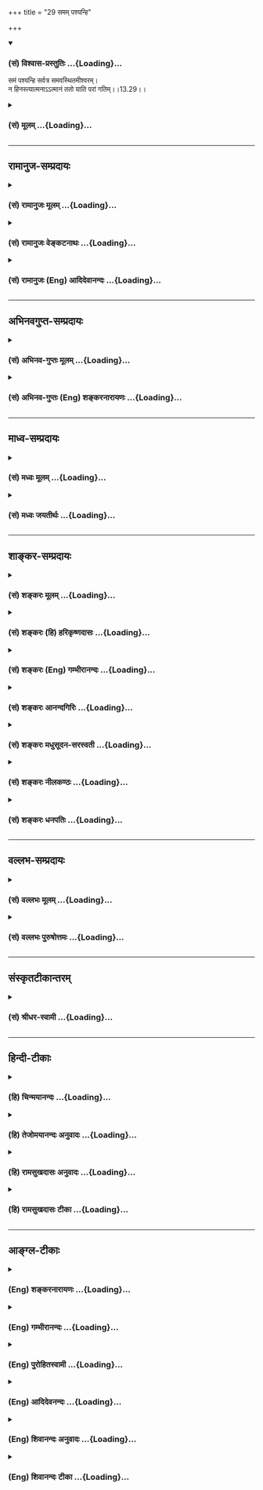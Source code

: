 +++
title = "29 समम् पश्यन्हि"

+++
<div class="js_include" newlevelforh1="3" title="(सं) विश्वास-प्रस्तुतिः" unfilled url="/purANam/mahAbhAratam/06-bhIShma-parva/02-bhagavad-gItA-parva/saMskRtam/vishvAsa-prastutiH/13_xetra-xetrajna-yogaH/29_samam_pashyanhi.md">
<details open><summary><h3>(सं) विश्वास-प्रस्तुतिः ...{Loading}...</h3></summary>

समं पश्यन्हि सर्वत्र समवस्थितमीश्वरम्।  
न हिनस्त्यात्मनाऽऽत्मानं ततो याति परां गतिम्।।13.29।।
</details>
</div>
<div class="js_include collapsed" newlevelforh1="3" title="(सं) मूलम्" unfilled url="/purANam/mahAbhAratam/06-bhIShma-parva/02-bhagavad-gItA-parva/saMskRtam/mUlam/13_xetra-xetrajna-yogaH/29_samam_pashyanhi.md">
<details><summary><h3>(सं) मूलम् ...{Loading}...</h3></summary>

समं पश्यन्हि सर्वत्र समवस्थितमीश्वरम्।  
न हिनस्त्यात्मनाऽऽत्मानं ततो याति परां गतिम्।।13.29।।
</details>
</div>


_________________
## रामानुज-सम्प्रदायः
<div class="js_include collapsed" newlevelforh1="3" title="(सं) रामानुजः मूलम्" unfilled url="/purANam/mahAbhAratam/06-bhIShma-parva/02-bhagavad-gItA-parva/saMskRtam/rAmAnujaH/mUlam/13_xetra-xetrajna-yogaH/29_samam_pashyanhi.md">
<details><summary><h3>(सं) रामानुजः मूलम् ...{Loading}...</h3></summary>

।।13.29।। सर्वाणि **कर्माणि**कार्यकारणकर्तृत्वे हेतुः प्रकृतिरुच्यते
(गीता 13।20) इति पूर्वोक्तरीत्या **प्रकृत्या** **क्रियमाणानि** इति **यः
पश्यति तथा आत्मानम् अकर्तारं** ज्ञानाकारं च यः पश्यति; तस्य
प्रकृतिसंयोगः तदधिष्ठानं तज्जन्यसुखदुःखानुभवः च कर्मरूपाज्ञानकृतानि इति
च यः पश्यति **स** आत्मानं यथावद् अवस्थितं **पश्यति।**

</details>
</div>
<div class="js_include collapsed" newlevelforh1="3" title="(सं) रामानुजः वेङ्कटनाथः" unfilled url="/purANam/mahAbhAratam/06-bhIShma-parva/02-bhagavad-gItA-parva/saMskRtam/rAmAnujaH/venkaTanAthaH/13_xetra-xetrajna-yogaH/29_samam_pashyanhi.md">
<details><summary><h3>(सं) रामानुजः वेङ्कटनाथः ...{Loading}...</h3></summary>

  
  
।।13.29।। उक्तमुपपादयतिसमं पश्यन्निति श्लोकेन। हि इति हेतौ। प्रस्तुतं
समदर्शनं ह्यत्र फलद्वारा स्तूयतेसर्वत्रावस्थितो देहे \[13।33\] इति
वक्ष्यमाणावेक्षणेनसर्वत्र इतिशब्दस्य विवक्षितमाहदेवादिशरीरेष्विति। भर्ता
भोक्ता महेश्वरः \[13।23\] इति पूर्वोक्तानुरोधेनसमवस्थितम्
इत्यत्रोपसर्गसामर्थ्यलब्धस्थितिवैशेष्यं
व्यनक्तितत्तच्छेषित्वेनेत्यादिना। अतएव हिस्थितम् इत्येतावद्विभज्य
निर्दिष्टम्। ईश्वरशब्देनापि शेषित्वनियन्तृत्वे सिद्धे। अत्रापीश्वरशब्दः
पूर्वोक्तन्यायेनावच्छिन्नविषयोऽनुसन्धेयः।
देहात्माभिमानप्रसक्तदेवादिवैषम्यप्रतिषेधार्थोऽत्र समशब्द इत्यभिप्रायेणाह
-- देवादिविषमाकारवियुक्तमिति। क्षेत्रक्षेत्रज्ञसंयोगात् \[13।27\]यदा
भूतपृथग्भावम् \[13।31\] इति
पूर्वापरपरामर्शाद्देहसम्बन्धसिद्धवैषम्यनिवृत्तिर्विवक्षितेति भावः।
तृतीयान्त आत्मशब्दोऽत्र करणविभक्त्यन्तत्वादौचित्याच्च मनोविषयः
द्वितीयान्तस्तु हिंसाकर्मत्वसामर्थ्यात् संसार्यात्मविषय इति ज्ञापयतिमनसा
स्वमात्मानमिति। समदर्शिनो हिंसकत्वं नास्तीत्यत्र
अविहिताप्रतिषिद्धकर्तृवत्समदर्शकस्याबाधकत्वमात्रमुक्तं स्यात्
तच्चानर्थकम् अपिच विषमदर्शिनोऽप्यात्मा नित्यत्वान्न हिंसार्हः। अतोऽत्रन
हिनस्ति इत्यनेन किमपि समदर्शनसाध्यं पुरुषेष्टमभिप्रेतमित्याहरक्षतीति।
प्रकरणतो वाक्यशेषाच्च रक्षां विशिनष्टिसंसारादिति। ततश्शब्दोऽत्र न
वाक्यार्थादिपरामर्शी; अनिष्टनिवृत्तेरपि
स्वयंफलत्वेनेष्टप्राप्तिहेतुत्वनिर्देशानौचित्यात् अत उभयकारणं समदर्शनमेव
परामृश्यत इत्याह -- तस्मादित्यादिना। परां गतिम् इति प्राप्यविशेषस्य
विवक्षितत्वाद्भावार्थमात्रपरत्वे तदसिद्धेस्तदुचितां व्युत्पत्तिमाहगम्यत
इतीति। तदेव विशिनष्टियथावदिति। प्रकरणं हीदं जीवविषयं समर्थितम्
परगतिशब्दश्चअव्यक्तोऽक्षर इत्युक्तस्तमाहुः परमां गतिम् \[8।21\]
इत्यादिषु जीवेऽपि प्रयुक्तचर इति भावः। आत्मनि वैषम्यदर्शी तु स्वात्मानं
हिनस्ति इतिविशेषनिषेधः शेषाभ्यनुज्ञानार्थः इति न्यायेन
सिद्धमित्याहदेवाद्याकारेति।
नित्यस्यात्मस्वरूपस्याच्छेद्यत्वादिस्वभावतयाकं घातयति हन्ति कम् \[2।21\]
इति प्रागुक्तस्य काऽसौ हिंसा इत्यत्राह -- भवजलधीति। अनेनापि श्लोकेन
प्रकृतिपुरुषयोः स्वाकारानुदर्शनद्वारा संसारहेतुत्वमोक्षहेतुत्वाभ्यामपि
विवेक उक्तो भवतीत्यभिप्रायः।  
  

</details>
</div>
<div class="js_include collapsed" newlevelforh1="3" title="(सं) रामानुजः (Eng) आदिदेवानन्दः" unfilled url="/purANam/mahAbhAratam/06-bhIShma-parva/02-bhagavad-gItA-parva/saMskRtam/rAmAnujaH/english/AdidevAnandaH/13_xetra-xetrajna-yogaH/29_samam_pashyanhi.md">
<details><summary><h3>(सं) रामानुजः (Eng) आदिदेवानन्दः ...{Loading}...</h3></summary>

13.29 'The ruler' (the self) abides in the bodies of divinities and the
rest as their supporter, controller and as their Sesin (principal). He
who sees the self free from dissimilar shapes of divinities etc., and as
being of the same form of knowledge, he does not injure himself by
'himself', namely, by his mind. Therefore, as a result of seeing the
sameness of the nature of the self in every place as a knower, he
attains the 'highest goal.' What is to be reached is called 'goal'. He
attains the supreme, namely, the self in its pure form. On the contrary,
if he should view the self as dissimilar in every place, i.e.,
identifies It with the bodies, then he 'injure the self, namely, hurls
It into the middle of the ocean of Samsara.

</details>
</div>


_________________
## अभिनवगुप्त-सम्प्रदायः
<div class="js_include collapsed" newlevelforh1="3" title="(सं) अभिनव-गुप्तः मूलम्" unfilled url="/purANam/mahAbhAratam/06-bhIShma-parva/02-bhagavad-gItA-parva/saMskRtam/abhinava-guptaH/mUlam/13_xetra-xetrajna-yogaH/29_samam_pashyanhi.md">
<details><summary><h3>(सं) अभिनव-गुप्तः मूलम् ...{Loading}...</h3></summary>

।।13.29।। सममिति। सर्वत्रैव समबुद्धिर्योगी आत्मानं न हिनस्ति दुस्तरे
संसारार्णवे न पातयति +++(;N न हिनस्ति; न दुस्तरे संसारार्णवे पातयति)+++।

</details>
</div>
<div class="js_include collapsed" newlevelforh1="3" title="(सं) अभिनव-गुप्तः (Eng) शङ्करनारायणः" unfilled url="/purANam/mahAbhAratam/06-bhIShma-parva/02-bhagavad-gItA-parva/saMskRtam/abhinava-guptaH/english/shankaranArAyaNaH/13_xetra-xetrajna-yogaH/29_samam_pashyanhi.md">
<details><summary><h3>(सं) अभिनव-गुप्तः (Eng) शङ्करनारायणः ...{Loading}...</h3></summary>

13.29 Samam etc. A man of Yoga, who's thought is on what is eal in one
and all, does not harm the Self i.e, does not fell the Self down in the
ocean of the cycle \[of birth and death\], difficult to cross over.

</details>
</div>


_________________
## माध्व-सम्प्रदायः
<div class="js_include collapsed" newlevelforh1="3" title="(सं) मध्वः मूलम्" unfilled url="/purANam/mahAbhAratam/06-bhIShma-parva/02-bhagavad-gItA-parva/saMskRtam/madhvaH/mUlam/13_xetra-xetrajna-yogaH/29_samam_pashyanhi.md">
<details><summary><h3>(सं) मध्वः मूलम् ...{Loading}...</h3></summary>

।।13.29।। Sri Madhvacharya did not comment on this sloka.

</details>
</div>
<div class="js_include collapsed" newlevelforh1="3" title="(सं) मध्वः जयतीर्थः" unfilled url="/purANam/mahAbhAratam/06-bhIShma-parva/02-bhagavad-gItA-parva/saMskRtam/madhvaH/jayatIrthaH/13_xetra-xetrajna-yogaH/29_samam_pashyanhi.md">
<details><summary><h3>(सं) मध्वः जयतीर्थः ...{Loading}...</h3></summary>

।।13.29।। Sri Jayatirtha did not comment on this sloka.

</details>
</div>


_________________
## शाङ्कर-सम्प्रदायः
<div class="js_include collapsed" newlevelforh1="3" title="(सं) शङ्करः मूलम्" unfilled url="/purANam/mahAbhAratam/06-bhIShma-parva/02-bhagavad-gItA-parva/saMskRtam/shankaraH/mUlam/13_xetra-xetrajna-yogaH/29_samam_pashyanhi.md">
<details><summary><h3>(सं) शङ्करः मूलम् ...{Loading}...</h3></summary>

।।13.29।। --,**समं पश्यन्** उपलभमानः **हि** यस्मात् **सर्वत्र**
सर्वभूतेषु **समवस्थितं** तुल्यतया अवस्थितम्
**ईश्वरम्,अतीतानन्तरश्लोकोक्तलक्षणमित्यर्थः। समं पश्यन् किम्** न हिनस्ति
**हिंसां न करोति** आत्मना **स्वेनैव स्वमा**त्मानम्**।** ततः
**तदहिंसनात्** याति परां **प्रकृष्टां** गतिं **मोक्षाख्याम्**।। ननु नैव
कश्चित् प्राणी स्वयं स्वम् आत्मानं हिनस्ति। कथम् उच्यते अप्राप्तम् न
हिनस्ति इति यथा न पृथिव्यामग्निश्चेतव्यो नान्तरिक्षे इत्यादि। नैष दोषः;
अज्ञानाम् आत्मतिरस्करणोपपत्तेः। सर्वो हि अज्ञः अत्यन्तप्रसिद्धं साक्षात्
अपरोक्षात् आत्मानं तिरस्कृत्य अनात्मानम् आत्मत्वेन परिगृह्य; तमपि
धर्माधर्मौ कृत्वा उपात्तम् आत्मानं हत्वा अन्यम् आत्मानम् उपादत्ते नवं तं
चैवं हत्वा अन्यमेवं तमपि हत्वा अन्यम् इत्येवम् उपात्तमुपात्तम् आत्मानं
हन्ति; इति आत्महा सर्वः अज्ञः। यस्तु परमार्थात्मा; असावपि सर्वदा
अविद्यया हत इव; विद्यमानफलाभावात्; इति सर्वे आत्महनः एव अविद्वांसः।
यस्तु इतरः यथोक्तात्मदर्शी; सः उभयथापि आत्मना आत्मानं न हिनस्ति न हन्ति।
ततः याति परां गतिम् यथोक्तं फलं तस्य भवति इत्यर्थः।। सर्वभूतस्थम् ईश्वरं
समं पश्यन् न हिनस्ति आत्मना आत्मानम् इति उक्तम्। तत् अनुपपन्नं
स्वगुणकर्मवैलक्षण्यभेदभिन्नेषु आत्मसु; इत्येतत् आशङ्क्य आह --,

</details>
</div>
<div class="js_include collapsed" newlevelforh1="3" title="(सं) शङ्करः (हि) हरिकृष्णदासः" unfilled url="/purANam/mahAbhAratam/06-bhIShma-parva/02-bhagavad-gItA-parva/saMskRtam/shankaraH/hindI/harikRShNadAsaH/13_xetra-xetrajna-yogaH/29_samam_pashyanhi.md">
<details><summary><h3>(सं) शङ्करः (हि) हरिकृष्णदासः ...{Loading}...</h3></summary>

।।13.29।। उपर्युक्त यथार्थ ज्ञानका फल बतलाकर उसकी स्तुति करनी चाहिये।
इसलिये यह श्लोक आरम्भ किया जाता है --, क्योंकि सर्वत्र -- सब भूतोंमें
समभावसे स्थित हुए ईश्वरको अर्थात् ऊपरके श्लोकमें जिसके लक्षण बतलाये गये
हैं; उस ( परमेश्वर ) को सर्वत्र समान भावसे देखनेवाला पुरुष स्वयं -- अपने
आप अपनी हिंसा नहीं करता; इसलिये अर्थात् अपनी हिंसा न करनेके कारण वह
मोक्षरूप परम उत्तम गतिको प्राप्त होता है। पू₀ -- कोई भी प्राणी स्वयं
अपनी हिंसा नहीं करता फिर यह अप्राप्तका निषेध क्यों किया जाता है कि वह
अपनी हिंसा नहीं करता जैसे कोई कहे कि पृथ्वीपर और अन्तरिक्षमें अग्नि नहीं
जलानी चाहिये। उ₀ -- यह दोष नहीं है क्योंकि अज्ञानियोंसे स्वयं अपना
तिरस्कार करना बन सकता है। सभी अज्ञानी अत्यन्त प्रसिद्ध साक्षात् --
प्रत्यक्ष आत्माका तिरस्कार करके अनात्मा शरीरादिको आत्मा मानकर; फिर धर्म
और अधर्मका आचरण कर; उस प्राप्त किये हुए ( शरीररूप ) आत्माका नाश करके
दूसरे नये ( शरीररूप ) आत्माको प्राप्त करते हैं। फिर उसका भी इसी प्रकार
नाश करके अन्यको और उसका भी वैसे ही नाश करके ( पुनः ) अन्यको पाते रहते
हैं। इस प्रकार बारंबार शरीररूप आत्माको प्राप्त करके उसकी हिंसा करते जाते
हैं; अतः सभी अज्ञानी आत्महत्यारे हैं। जो वास्तवमें आत्मा है वह भी
अविद्याद्वारा ( अज्ञात होनेके कारण ) सदा मारा हुआसा ही रहता है क्योंकि
उनके लिये उसका विद्यमान फल भी नहीं होता। सुतरां अभी अविद्वान् आत्माकी
हिंसा करनेवाले ही हैं। परंतु जो इनसे अन्य उपर्युक्त आत्मस्वरूपको
जाननेवाला है; वह दोनों प्रकारसे ही अपनेद्वारा अपना नाश नहीं करता है।
इसलिये वह परमगति प्राप्त कर लेता है अर्थात् उसे पहले बताया हुआ ( परम
गतिरूप ) फल प्राप्त होता है।

</details>
</div>
<div class="js_include collapsed" newlevelforh1="3" title="(सं) शङ्करः (Eng) गम्भीरानन्दः" unfilled url="/purANam/mahAbhAratam/06-bhIShma-parva/02-bhagavad-gItA-parva/saMskRtam/shankaraH/english/gambhIrAnandaH/13_xetra-xetrajna-yogaH/29_samam_pashyanhi.md">
<details><summary><h3>(सं) शङ्करः (Eng) गम्भीरानन्दः ...{Loading}...</h3></summary>

13.29 Hi, since; pasyan, by seeing, by realizing; samam, eally; isvaram,
God, i.e., (by realizing Him) as described in the immediately preceding
verse; who is samavasthitam, present alike; sarvatra, everywhere, in all
beings;-what follows from seeing eally;-he na, does not; hinasti,
injure; his own atmanam, Self; atmana, by the Self, by his own Self;
tatah, therefore, as a result of that non-injuring; yati, he attains;
the param, supreme; gatim, Goal, called Liberation. Objection: Is it not
that no creature whatsoever injures himself by himself; Why do you refer
to an irrelevant thing by saying, 'He does not injure৷৷.,which is like
saying, 'Fire should neither be lit on the earth nor in the sky,' etc.;
Reply: This defect does not arise, because it is logical with reference
to an unenlightened person's ignoring the Self. For, all unillumined
people ignore the very wellknown Self which is manifest and directly
perceptible, and regard the non-Self as the Self. By performing
righteous and unrighteous acts they destroy even that self which has
been accepted, and adopt another new self. And destroying even that,
they take up another. Similarly, destroying even that, they adopt
another. In this way they destroy the self that had been accepted
successively. Thus, all unillumined persons are destroyers of the Self.
But that which is the Self in reality, even that remains as though
destroyed for ever by ignorance, because of the absence of any benefit
from Its presence. So, all unenlightened persons are, verily, destroyers
of the Self. On the contrary, the other person who has realized the Self
as described does not injure in either way \[i.e. either through
superimposition or through non-super-imposition.\] the Self by his own
Self. Therefore he attains the supreme Goal, i.e., the result stated
above comes to him. Lest it be doubted that what was said in, 'seeing
eally God who is present in all beings, he does not injure the Self by
the Self, is improper with regard to the selves which are diverse
according to the differences created by the variety in their own alities
and actions, the Lord says:

</details>
</div>
<div class="js_include collapsed" newlevelforh1="3" title="(सं) शङ्करः आनन्दगिरिः" unfilled url="/purANam/mahAbhAratam/06-bhIShma-parva/02-bhagavad-gItA-parva/saMskRtam/shankaraH/AnandagiriH/13_xetra-xetrajna-yogaH/29_samam_pashyanhi.md">
<details><summary><h3>(सं) शङ्करः आनन्दगिरिः ...{Loading}...</h3></summary>

।।13.29।। श्लोकान्तरं शङ्कोत्तरत्वेनावतारयितुमनुवदति -- **सर्वेति।**
प्रतिदेहं धर्माधर्मादिमत्त्वेनात्मनो भेदभानान्न सम्यग्दर्शनमिति शङ्कते
-- **तदिति।** स्वगुणैः सुखदुःखादिभिः स्वकर्मभिश्च
धर्माधर्माख्यैर्वैलक्षण्यात्प्रतिदेहं भेदे तद्विशिष्टेष्वात्मसु कथं
साम्येन दर्शनमित्येतदाशङ्क्य परिहरतीत्याह -- **एतदिति।** प्रकृतिशब्दस्य
स्वभाववाचित्वं व्यावर्तयति -- **प्रकृतिरिति।** मायाशब्दस्य
संवित्पर्यायत्वं प्रत्याह -- **त्रिगुणेति।** उक्ता परस्य
शक्तिर्मायेत्यत्र श्रुतिसंमतिमाह -- **मायां त्विति।** अन्येन
केनचित्क्रियमाणानि न भवन्ति कर्माणीत्येवकारार्थमाह -- **नान्येनेति।**
किं तदन्यन्निषेध्यमित्युक्ते साङ्ख्याभिप्रेता प्रधानाख्या प्रकृतिरित्याह
-- **महदादीति।** सर्वप्रकारत्वं काम्यत्वनिषिद्धत्वादिना
प्रकारबाहुल्यमात्मानमुक्तविशेषणं यः पश्यतीति पूर्वेण संबन्धः। स
पश्यतीत्ययुक्तं पुनरुक्तेरित्याशङ्क्याह -- **स परमार्थेति।** आत्मनां
प्रतिदेहं भिन्नत्वे तेषु समदर्शनमयुक्तमित्युक्तस्य कः
समाधिरित्याशङ्क्याह -- **निर्गुणस्येति।**

</details>
</div>
<div class="js_include collapsed" newlevelforh1="3" title="(सं) शङ्करः मधुसूदन-सरस्वती" unfilled url="/purANam/mahAbhAratam/06-bhIShma-parva/02-bhagavad-gItA-parva/saMskRtam/shankaraH/madhusUdana-sarasvatI/13_xetra-xetrajna-yogaH/29_samam_pashyanhi.md">
<details><summary><h3>(सं) शङ्करः मधुसूदन-सरस्वती ...{Loading}...</h3></summary>

।।13.29।। तदेतदात्मदर्शनं फलेन प्रस्तौति रुच्युत्पत्तये -- समं
पश्यन्निति। समवस्थितं जन्मादिविनाशान्तर्भावविकारशून्यतया
सम्यक्तयावस्थितमिति त्वविनाशित्वलाभः। अन्यत्प्राग्व्याख्यातं। एवं
पूर्वोक्तविशेषणमात्मानं पश्यन् अयमहमस्मीति शास्त्रदृष्ट्या
साक्षात्कुर्वन् न हिनस्त्यात्मनात्मानम्। सर्वो ह्यज्ञः
परमार्थसन्तमेकमकर्त्रभोक्तृपरमानन्दरूपमात्मानमविद्यया सति भात्यपि
वस्तुनि नास्ति नभातीति प्रतीतिजननसमर्थतया स्वयमेव तिरस्कुर्वन्नसन्तमिव
करोतीति हिनस्त्येव। तं तथाऽविद्ययात्मत्वेन परिगृहीतं
देहेन्द्रियसंघातमात्मानं पुरातनं हत्वा नवमादत्ते कर्मवशादिति हिनस्त्येव
तम्। अत उभयथाप्यात्महैव सर्वोऽप्यज्ञः यमधिकृत्येयं शकुन्तलावचनरूपा
स्मृतिःयोऽन्यथासन्तमात्मानमन्यथा प्रतिपद्यते। किं तेन न कृतं पापं
चौरेणात्मापहारिणा। इति। श्रुतिश्चअसुर्या नाम ते लोका अन्धेन तमसावृताः।
तांस्ते प्रेत्याभिगच्छन्ति ये के चात्महनो जनाः इति। असुरस्य स्वभूताः
असुर्याः संपदाः। भोग्या इत्यर्थः। आत्महन इत्यनात्मन्यात्माभिमानिन
इत्यर्थः। अतो य आत्मज्ञः सोऽनात्मन्यात्माभिमानं शुद्धात्मदर्शनेन बाधते।
अतः स्वरूपलाभान्न हिनस्त्यात्मनात्मानं ततो याति परां गतिम्। तत
आत्महननाभावादविद्यातत्कार्यनिवृत्तिलक्षणां मुक्तिमधिगच्छतीत्यर्थः।

</details>
</div>
<div class="js_include collapsed" newlevelforh1="3" title="(सं) शङ्करः नीलकण्ठः" unfilled url="/purANam/mahAbhAratam/06-bhIShma-parva/02-bhagavad-gItA-parva/saMskRtam/shankaraH/nIlakaNThaH/13_xetra-xetrajna-yogaH/29_samam_pashyanhi.md">
<details><summary><h3>(सं) शङ्करः नीलकण्ठः ...{Loading}...</h3></summary>

।।13.29।। दर्शनफलमाह -- **सममिति।** स्वदेहे इव सर्वत्र देहमात्रे
समवस्थितं सम्यगवस्थितमीश्वरं समं समतया पश्यन् हि यतः स सर्वाभेददर्शी
आत्मना देहादिना आत्मानं ईश्वरं न हिनस्ति नानायोनिसंकटेषु पातनेन न पीडयति
किंतु ततः परां गतिं मोक्षं याति। यद्वा
ऐकात्म्यदर्शित्वात्स्वात्मानमिवान्यमपि न हिनस्ति। सर्वत्र दयालुर्भवतीति
भावः। ततश्च परां गतिं याति।

</details>
</div>
<div class="js_include collapsed" newlevelforh1="3" title="(सं) शङ्करः धनपतिः" unfilled url="/purANam/mahAbhAratam/06-bhIShma-parva/02-bhagavad-gItA-parva/saMskRtam/shankaraH/dhanapatiH/13_xetra-xetrajna-yogaH/29_samam_pashyanhi.md">
<details><summary><h3>(सं) शङ्करः धनपतिः ...{Loading}...</h3></summary>

।।13.29।। श्रोतृप्ररोचनाय यथोक्तं सभ्यग्दर्शनं फलवचनेन स्तौति -- सममिति।
सर्वत्र समं तुल्यतयावस्तितं ईश्वरमुक्तलक्षणं समं पश्यन् उपलभमानः। हि
यस्मादात्मना स्वेनैव स्वात्मानं न हिनस्तिहिंसां न करोति ततस्तस्मात्परां
प्रकृष्टां मोक्षाख्यां गतिं याति प्राप्नोति। मुच्यत इत्यर्थः। अयमर्थः --
सर्वो ह्यज्ञोऽत्यन्तप्रसिद्धं साक्षादपरोक्षमप्यात्मानं
तिरस्कृत्यानात्मानमात्मत्वेन परिगृह्य तमपि धर्माधर्मौ
कृत्वोपात्तमात्मानं हत्वाऽन्यमात्मानमुपादत्ते तमपि
हत्वाऽन्यमित्येवमुपात्तमुपात्तमात्मानं हन्तीत्यात्महा उत्यते। असूर्या नाम
ते लोका अन्धेन तमसावृताः। तांस्ते प्रत्याभिगच्छन्ति ये केचात्महनो
जनाः। अन्यथा सन्तमात्मानं योऽन्यथा प्रतिपद्यते। किं तेन न कृतं पापं
चोरेणात्मापहारिणा इत्यादि श्रुतिस्मृतिभ्यां
परमार्थात्माप्यविद्वद्भिरविद्यया हत इव। अतः सर्वेऽप्यविद्वांस आत्महन
एवोच्यन्ते। यस्त्वितरो यथोक्तात्मदर्शी स उभयथाप्यात्मना आत्मानं न
हिनस्ति ततो याति परां गतिम्। एतेन कश्चिदपि प्राणी स्वयं स्वमात्मानं नैव
हिनस्तीत्यतो प्राप्तं हननं किमिति प्रतिषिध्यत इति शङ्का प्रत्युक्ता।
आत्मशब्दस्य स्वस्मिन्मुख्यत्वादुक्तार्थे स्वरसाधिक्याच्चात्मना
देहादिनात्मानं। यद्वा ऐक्यात्मदर्शित्वात्स्वात्मानमिवान्यमप्यात्मानं न
हिनस्ति सर्वत्र दयालुर्भवतीति व्याख्यानमाचार्यैर्न प्रदर्शितम्।

</details>
</div>


_________________
## वल्लभ-सम्प्रदायः
<div class="js_include collapsed" newlevelforh1="3" title="(सं) वल्लभः मूलम्" unfilled url="/purANam/mahAbhAratam/06-bhIShma-parva/02-bhagavad-gItA-parva/saMskRtam/vallabhaH/mUlam/13_xetra-xetrajna-yogaH/29_samam_pashyanhi.md">
<details><summary><h3>(सं) वल्लभः मूलम् ...{Loading}...</h3></summary>

।।13.29।। समं पश्यन् आत्मना आत्मानं न हिनस्ति नान्यथा प्रतिपद्यते; किन्तु
याथातथ्येनावैति हीति युक्तंयोऽन्यथा सन्तमात्मानमन्यथा प्रतिपद्यते। किं
तेन न कृतं पापं चौरेणात्मापहारिणा \[म.भा.1।74।27\] इति
श्रुतिप्रामाण्यात्। अपितु संरक्षति संसारमत्येति अतिमृत्युमेति
\[यजुस्सं.31।18श्वे.उ.3।8।6।15\] इति,श्रुतिप्रतिपादितार्थः; ततो
ज्ञातृतया सर्वत्र समानाकारदर्शनात् परां गतिं सच्चिदानन्दकां
भगवद्धामरूपामक्षरात्मिकां याति।

</details>
</div>
<div class="js_include collapsed" newlevelforh1="3" title="(सं) वल्लभः पुरुषोत्तमः" unfilled url="/purANam/mahAbhAratam/06-bhIShma-parva/02-bhagavad-gItA-parva/saMskRtam/vallabhaH/puruShottamaH/13_xetra-xetrajna-yogaH/29_samam_pashyanhi.md">
<details><summary><h3>(सं) वल्लभः पुरुषोत्तमः ...{Loading}...</h3></summary>

  
  
।।13.29।। पश्यन् मुक्तो भवतीत्याह -- सममिति। सर्वत्र
प्रापञ्चिकपदार्थमात्रे समवस्थितं सम्यक्प्रकारेण तथाभूतलीलार्थमवस्थितं
ईश्वरं सर्वसामर्थ्ययुक्तं समं पश्यन् आत्मना स्वलीलात्मरूपेण
आत्मस्वरूपमविकृतमात्मानं हि निश्चयेन न हिनस्ति अन्यथा न प्राप्नोति;
यथार्थरूपेण ज्ञात्वा प्रपद्यते। ततः परामुत्कृष्टां वैकुण्ठाख्यां गतिं
याति। हीति युक्तत्वम् अन्यथाप्रपत्तेर्निषिद्धत्वात्। अत एवयोऽन्यथा
सन्तमात्मानमन्यथा प्रतिपद्यते। किं तेन न कृतं पापं चौरेणाऽऽत्मापहारिणा
\[म.भा.1।74।27\] इति सम्पठ्यते।  
  

</details>
</div>


_________________
## संस्कृतटीकान्तरम्
<div class="js_include collapsed" newlevelforh1="3" title="(सं) श्रीधर-स्वामी" unfilled url="/purANam/mahAbhAratam/06-bhIShma-parva/02-bhagavad-gItA-parva/saMskRtam/shrIdhara-svAmI/13_xetra-xetrajna-yogaH/29_samam_pashyanhi.md">
<details><summary><h3>(सं) श्रीधर-स्वामी ...{Loading}...</h3></summary>

।।13.29।। कुत इत्यत आह **-- सममिति।** सर्वत्र भूतमात्रे समं
सम्यगप्रच्युतस्वरूपेणावस्थितं परमात्मानं पश्यन् हि यस्मादात्मना
स्वेनैवात्मानं न हिनस्ति अविद्यया सच्चिदानन्दरूपमात्मानं तिरस्कृत्य न
विनाशयति। ततश्च परां गतिं मोक्षमाप्नोति। यस्त्वेवं न पश्यति स हि
देहात्मदर्शी देहेन सहात्मानं हिनस्ति। तथाच श्रुतिः -- असुर्या नाम ते
लोका अन्धेन तमसावृताः। तांस्ते प्रेत्याभिगच्छन्त्येके चात्महनो जनाः इति।

</details>
</div>


_________________
## हिन्दी-टीकाः
<div class="js_include collapsed" newlevelforh1="3" title="(हि) चिन्मयानन्दः" unfilled url="/purANam/mahAbhAratam/06-bhIShma-parva/02-bhagavad-gItA-parva/hindI/chinmayAnandaH/13_xetra-xetrajna-yogaH/29_samam_pashyanhi.md">
<details><summary><h3>(हि) चिन्मयानन्दः ...{Loading}...</h3></summary>

।।13.29।। वेदान्त हमें जगत् से पलायन नहीं सिखाता; बल्कि वह इस दृश्यमान
जगत् का पुनर्मूल्यांकन करने का उपदेश देता है। सामान्यत जगत् की ओर देखने
की हमारी दृष्टि हमारे प्रिय विचारों एवं भावनाओं से रंजित होती है। स्पष्ट
है कि उस स्थिति में हम जगत् को यथार्थ रूप में नहीं देखते। इस अज्ञान की
दृष्टि का त्यागकर ज्ञान की दृष्टि से विश्व को देखने का अर्थ वर्तमान काल
के सुस्त और उदास; दुखी कुरूप जगत् में ही पूर्णता और आनन्द; दिव्यता और
पवित्रता का दर्शन करना है। दुर्व्यवस्थित प्रमाणों के द्वारा परमार्थ सत्य
का विपरीत दर्शन ही यह जगत् है; जो द्रष्टा जीव को ही पीड़ित करता रहता
है। उपाधियों के साथ तादात्म्य करके जीवभाव को प्राप्त आत्मा जब देखता है;
तब उसे नानाविध सृष्टि दिखाई देती है। भ्रान्तिजनित यह जगत् कभी उसे
खिसियाते और नृत्य करते हुए तो कभी चीखते और हुंकारते हुए प्रतीत होता है।
इन सब दुखपूर्ण परिवर्तनों के मध्य ही पारमार्थिक सत्य स्वरूप को पहचानने
से ही सभी विक्षेपों; अर्थहीन लक्ष्यों और परिश्रमों की समाप्ति हो सकती
है; क्योंकि वह परमेश्वर ही सर्वत्र समान रूप से स्थित देखता है। ज्ञान के
अपने इस अनुभव के कारण फिर ज्ञानी पुरुष को कोई दुख अथवा भय नहीं होता।
मिथ्या प्रेत के अधिष्ठान स्तम्भ को पहचान लेने पर पूर्व का भय और दुख
समाप्त हो जाता है। वह अपने द्वारा अपना नाश नहीं करता है पूर्व में भी
भगवान् श्रीकृष्ण ने स्पष्ट वर्णन किया है कि किस प्रकार हम अपने शत्रु या
मित्र बन जाते हैं। जब हमारा निम्नस्तर का अहंकारकेन्द्रित व्यक्तित्व या
मन हमारी उच्चतर ज्ञानवती बुद्धि के मार्गदर्शनानुसार कार्य करने के लिए
उपलब्ध नहीं होता; तब वह मन हमारा शत्रु बन जाता है। यदि वाहन के ऊपर हमारा
नियन्त्रण न रहे; तो वह वाहन हमारी सेवा करने के स्थान पर हमारे नाश का ही
कारण बन जाता है। जिस पुरुष ने सर्वत्र रमण कर रहे परमात्मा का दर्शन कर
लिया है; उसका मन कभी भी अपनी दुष्ट छाया से परमात्मा के वैभव को आच्छादित
नहीं कर सकता। इससे वह परम गति को प्राप्त होता है आत्मअज्ञान तथा तज्जनित
मिथ्याज्ञान के कारण हमारे शुद्ध आत्मस्वरूप पर आवरण पड़ा रहता है। इस
अविद्या के कारण मनुष्य न केवल अपने स्वरूप को नहीं जानता; वरन् स्वरूप से
सर्वथा भिन्न देहादि अनात्म उपाधियों को ही अपना स्वरूप मान लेता है।
परिणामत उसका व्यवहार अनुचित और जीवन का लक्ष्य अधिकाधिक विषयोपभोग के
अतिरिक्त और कुछ नहीं होता। इस लक्ष्य को पाने के लिये वह ऐसे हीन कर्म
करता है; जो स्वयं के लिये और समाज के लिये भी दुखकारक और हानिकारक होते
हैं। वह किसी भी स्थान पर परमात्मा की महानता और कीर्ति का दर्शन नहीं कर
सकता। परन्तु; जब वह विवेक वैराग्यादि साधनों से सम्पन्न होकर आत्मबोध
प्राप्त करता है; तब अज्ञानसहित मिथ्याज्ञान की सर्वथा निवृत्ति हो जाती
है; और वह परम गति को प्राप्त होता है। सभी जीवों के गुण और कर्मों में भेद
दिखाई देने के कारण यह मानना होगा कि आत्माएं अनेक हैं; एक नहीं। इस मत का
खण्डन करते हुये भगवान् कहते हैं

</details>
</div>
<div class="js_include collapsed" newlevelforh1="3" title="(हि) तेजोमयानन्दः अनुवादः" unfilled url="/purANam/mahAbhAratam/06-bhIShma-parva/02-bhagavad-gItA-parva/hindI/tejomayAnandaH/anuvAdaH/13_xetra-xetrajna-yogaH/29_samam_pashyanhi.md">
<details><summary><h3>(हि) तेजोमयानन्दः अनुवादः ...{Loading}...</h3></summary>

।।13.29।। निश्चय ही, वह पुरुष सर्वत्र सम भाव से स्थित परमेश्वर को समान
हुआ आत्मा (स्वयं) के द्वारा आत्मा (स्वयं) का नाश नहीं करता है, इससे वह
परम गति को प्राप्त होता है।।

</details>
</div>
<div class="js_include collapsed" newlevelforh1="3" title="(हि) रामसुखदासः अनुवादः" unfilled url="/purANam/mahAbhAratam/06-bhIShma-parva/02-bhagavad-gItA-parva/hindI/rAmasukhadAsaH/anuvAdaH/13_xetra-xetrajna-yogaH/29_samam_pashyanhi.md">
<details><summary><h3>(हि) रामसुखदासः अनुवादः ...{Loading}...</h3></summary>

।।13.29।। क्योंकि सब जगह समरूपसे स्थित ईश्वरको समरूपसे देखनेवाला मनुष्य
अपने-आपसे अपनी हिंसा नहीं करता, इसलिये वह परमगतिको प्राप्त हो जाता है।

</details>
</div>
<div class="js_include collapsed" newlevelforh1="3" title="(हि) रामसुखदासः टीका" unfilled url="/purANam/mahAbhAratam/06-bhIShma-parva/02-bhagavad-gItA-parva/hindI/rAmasukhadAsaH/TIkA/13_xetra-xetrajna-yogaH/29_samam_pashyanhi.md">
<details><summary><h3>(हि) रामसुखदासः टीका ...{Loading}...</h3></summary>

।।13.29।।***व्याख्या --***  **समं पश्यन्हि ৷৷. हिनस्त्यात्मनात्मानम्
--** जो मनुष्य स्थावरजङ्गम; जडचेतन प्राणियोंमें; ऊँचनीच योनियोंमें;
तीनों लोकोंमें समान रीतिसे परिपूर्ण परमात्माको देखता है अर्थात् उस
परमात्माके साथ अपनी अभिन्नताका अनुभव करता है; वह अपने द्वारा अपनी हत्या
नहीं करता। जो शरीरके साथ तादात्म्य करके शरीरके बढ़नेसे अपना बढ़ना और
शरीरके घटनेसे अपना घटना; शरीरके बीमार होनेसे अपना बीमार होना और शरीरके
नीरोग होनेसे अपना नीरोग होना; शरीरके जन्मनेसे अपना जन्मना और शरीरके
मरनेसे अपना मरना मानता है तथा शरीरके विकारोंको अपने विकार मानता है; वह
अपनेआपसे अपनी हत्या करता है अर्थात् अपनेको जन्ममरणके चक्करमें ले जाता
है। परन्तु जिसकी दृष्टि शरीरकी तरफसे हटकर केवल सर्वव्यापक; सबके शासक
परमत्माकी तरफ हो जाती है; वह फिर अपनी हत्या नहीं करता अर्थात् जन्ममरणके
चक्करमें नहीं जाता; अपनेमें संसार और शरीरके विकारोंका अनुभव नहीं
करता। वास्तवमें अपनेआपकी (स्वरूपकी) हत्या अर्थात् अभाव कभी कोई कर ही नहीं
सकता और अपना अभाव कभी हो भी नहीं सकता तथा अपना अभाव करना कोई चाहता भी
नहीं। वास्तवमें नाशवान् शरीरके साथ तादात्म्य करना ही अपनी हत्या करना है;
अपना पतन करना है; अपनेआपको जन्ममरणमें ले जाना है।**ततो याति परां गतिम्
--** शरीरके साथ तादात्म्य करके जो ऊँचनीच योनियोंमें भटकता था; बारबार
जन्मतामरता था; वह जब परमात्माके साथ अपनी अभिन्नताका अनुभव कर लेता है; तब
वह परमगतिको अर्थात् नित्यप्राप्त परमात्माको प्राप्त हो जाता है।  
  
**मर्मिक बात**  
  
परमात्मतत्त्व सब देशमें है; सब कालमें है; सम्पूर्ण व्यक्तियोंमें है;
सम्पूर्ण वस्तुओंमें है; सम्पूर्ण घटनाओंमें है; सम्पूर्ण परिस्थितियोंमें
है; सम्पूर्ण क्रियाओंमें है। वह सबमें एक रूपसे; समान रीतिसे ज्योंकात्यों
परिपूर्ण है। अब उसको प्राप्त करना कठिन है तो सुगम क्या होगा जहाँ चाहो;
वहीं प्राप्त कर लो। वास्तवमें इस संसारका जो हैपना दीखता है; वह संसारका
नहीं है। संसार तो एक क्षण भी स्थिर नहीं रहता। इसमें,केवल
परिवर्तनहीपरिवर्तन है। यह केवल परिवर्तनका ही पुञ्ज है। जैसे पंखा तेजीसे
घूमता है तो एक चक्र दीखता है; पर वास्तवमें वहाँ चक्र नहीं है; प्रत्युत
पंखेकी ताड़ी ही चक्ररूपसे दीखती है। ऐसे ही यह संसार नहीं होते हुए भी
हैरूपसे दीखता है। वास्तवमें एक परमात्मतत्त्व ही हैरूपसे विद्यमान
है। विचार करें; अभी जितने शरीर आदि दीखते हैं; ये सौ वर्ष पहले थे क्या और
सौ वर्ष बाद रहेंगे क्या ये पहले भी नहीं थे और अन्तमें भी नहीं रहेंगे अतः
ये बीचमें भी नहीं हैं। परन्तु परमात्मा सृष्टिके पैदा होनेसे पहले भी था;
सृष्टिके लीन होनेके बाद भी रहेगा; अतः परमात्मा सृष्टिके समय भी
ज्योंकात्यों परिपूर्ण है। जो पहले भी नहीं था; बादमें भी नहीं रहेगा; वह
अभी भी नहीं है और जो पहले भी था; बादमें भी रहेगा; वह अभी भी है। अतः
संसारका जो हैपन दीखता है; यह गलती है। परमात्मतत्त्व ही हैरूपसे दीखता है
उस परमात्मतत्त्वकी सत्यतासे ही यह असत् संसार मोह(मूर्खता) के कारण सत्यकी
तरह दीखता है -- **जासु सत्यता तें जड़ माया। भास सत्य इव मोह
सहाया**।। (मानस 1। 117। 4)यदि मोह नहीं होगा; तो यह संसार नहीं दीखेगा;
प्रत्युत एक परमात्मतत्त्व ही दीखेगा -- **वासुदेवः सर्वम्** (गीता 7। 19)।
कारण कि परमात्मा ही था; परमात्मा ही रहेगा; बीचमें दूसरा कहाँसे आयेगा
सोनेके जितने गहने हैं; उनमें पहले सोना ही था फिर सोना ही रहेगा अतः
बीचमें सोनेके सिवाय दूसरा कहाँसे आयेगा गहना तो केवल (रूप; आकृति; उपयोग
आदिको लेकर) कहनेके लिये है; तत्त्वतः तो सोना ही है। ऐसे ही संसार केवल
कहनेके लिये है; तत्त्वतः तो परमात्मा ही है। उस परमात्माका अनुभव करनेमें
ही मनुष्यजन्मकी सफलता है। है(परमात्मा) का अनुभव न करके नहीं(संसार) में
उलझ जाना मनुष्यता नहीं है; प्रत्युत पशुता है। इस पशुताका त्याग करना है
-- **पशुबुद्धिमिमां जहि** (श्रीमद्भा0 12। 5। 2)। इसलिये भगवान् कहते हैं
कि जो नष्ट होनेवाले प्राणियोंमें नष्ट न होनेवाले परमात्माको देखता है;
उसका देखना सही है। परन्तु जो नष्ट होनेवालेको देखता है और नष्ट न
होनेवालेको नहीं देखता; वह आत्मघाती है -- **योऽन्यथा सन्तमात्मानमन्यथा
प्रतिपद्यते।  
  
** किं तेन न कृतं पापं चौरेणात्मापहारिणा।। (महाभारत; उद्योग0 42। 37) जो
अन्य प्रकारका (अविनाशी) होते हुए भी आत्माको अन्य प्रकारका (विनाशी) मानता
है; उस आत्मघाती चोरने कौनसा पाप नहीं किया ,जो नाशवान् संसारको न देखकर सब
जगह समानरूपसे परिपूर्ण परमात्मतत्त्वको देखता है; वह आत्मघाती नहीं होता
अर्थात् वह अपने द्वारा अपनी हत्या नहीं करता; इसलिये वह परमगतिको प्राप्त
हो जाता है। परन्तु जो सब जगह परिपूर्ण परमात्मतत्त्वको न देखकर
संसारशरीरको देखता है; वह आत्मघाती परमगतिको न प्राप्त होकर बारबार
जन्मतामरता रहता है; दुःख पाता रहता है। इसलिये मनुष्य अपने द्वारा अपना
उद्धार करे; अपना पतन न करे (गीता 6। 5)। जैसे दर्पणमें मुख नहीं होनेपर भी
मुख दीखता है और स्वप्नमें हाथी नहीं होनेपर भी हाथी दीखता है; ऐसे ही
संसार नहीं होनेपर भी संसार दीखता है। अगर संसारकी तरफ दृष्टि न रहे तो
संसार हैरूपसे नहीं दीखेगा। परमात्मा ही हैरूपसे दीख रहा है -- इस बातको
साधक दृढ़तासे मान ले; फिर चाहे वह,अभी न दीखे; पर बादमें दीखने लग जायगा।
जैसे अभी साधक वृन्दावनमें बैठा है; तो उसे वृन्दावनको याद नहीं करना
पड़ता। सोते समय; भोजन करते समय; हरेक कार्य करते समय वह वृन्दावनको याद
नहीं करता परन्तु मैं वृन्दावनमें हूँ -- इस बातमें उसको सन्देह नहीं होता।
वह बिना याद किये याद रहता है। ऐसे ही अभी भले ही परमात्मा न दीखे; पर साधक
ऐसा दृढ़तासे मान ले कि हैरूपसे तो केवल परमात्मा ही है; संसार नहीं है; तो
बादमें उसको ऐसा अनुभव होने लग जायगा। कारण कि मिथ्या वस्तु कबतक टिकी
रहेगी और सत्य वस्तु कबतक छिपी रहेगी***सम्बन्ध --***  इसी अध्यायके
छब्बीसवें श्लोकमें भगवान्ने क्षेत्रक्षेत्रज्ञके संयोगकी बात बतायी। इस
संयोगसे छूटनेके दो उपाय हैं -- परमात्माके साथ अपने स्वतःसिद्ध सम्बन्धको
पहचानना और प्रकृति(शरीर) से अपने माने हुए सम्बन्धको तोड़ना।
सत्ताईसवेंअट्ठाईसवें श्लोकोंमें परमात्माके साथ सम्बन्धको पहचाननेकी बात
बता दी। अब आगेके दो श्लोकोंमें प्रकृतिसे सम्बन्ध तोड़नेकी बात बताते हैं।

</details>
</div>


_________________
## आङ्ग्ल-टीकाः
<div class="js_include collapsed" newlevelforh1="3" title="(Eng) शङ्करनारायणः" unfilled url="/purANam/mahAbhAratam/06-bhIShma-parva/02-bhagavad-gItA-parva/english/shankaranArAyaNaH/13_xetra-xetrajna-yogaH/29_samam_pashyanhi.md">
<details><summary><h3>(Eng) शङ्करनारायणः ...{Loading}...</h3></summary>

13.29. Whosoever, perceiving the Lord as abiding in all alike, does not
harm the Self by the Self-he attains, on that account, the Supreme Goal.

</details>
</div>
<div class="js_include collapsed" newlevelforh1="3" title="(Eng) गम्भीरानन्दः" unfilled url="/purANam/mahAbhAratam/06-bhIShma-parva/02-bhagavad-gItA-parva/english/gambhIrAnandaH/13_xetra-xetrajna-yogaH/29_samam_pashyanhi.md">
<details><summary><h3>(Eng) गम्भीरानन्दः ...{Loading}...</h3></summary>

13.29 Since by seeing eally God who is present alike everywhere he does
not injure the Self by the Self, therefore he attains the supreme Goal.

</details>
</div>
<div class="js_include collapsed" newlevelforh1="3" title="(Eng) पुरोहितस्वामी" unfilled url="/purANam/mahAbhAratam/06-bhIShma-parva/02-bhagavad-gItA-parva/english/purohitasvAmI/13_xetra-xetrajna-yogaH/29_samam_pashyanhi.md">
<details><summary><h3>(Eng) पुरोहितस्वामी ...{Loading}...</h3></summary>

13.29 Beholding the Lord in all things equally, his actions do not mar
his spiritual life but lead him to the height of Bliss.

</details>
</div>
<div class="js_include collapsed" newlevelforh1="3" title="(Eng) आदिदेवनन्दः" unfilled url="/purANam/mahAbhAratam/06-bhIShma-parva/02-bhagavad-gItA-parva/english/AdidevanandaH/13_xetra-xetrajna-yogaH/29_samam_pashyanhi.md">
<details><summary><h3>(Eng) आदिदेवनन्दः ...{Loading}...</h3></summary>

13.29 For, seeing the ruler (i.e., self) abiding alike in every place,
he does not injure the self by the self (mind) and therefore reaches the
highest goal.

</details>
</div>
<div class="js_include collapsed" newlevelforh1="3" title="(Eng) शिवानन्दः अनुवादः" unfilled url="/purANam/mahAbhAratam/06-bhIShma-parva/02-bhagavad-gItA-parva/english/shivAnandaH/anuvAdaH/13_xetra-xetrajna-yogaH/29_samam_pashyanhi.md">
<details><summary><h3>(Eng) शिवानन्दः अनुवादः ...{Loading}...</h3></summary>

13.29 Because he who sees the same Lord eally dwelling everywhere does
not destroy the Self by the self; he goes to the highest goal.

</details>
</div>
<div class="js_include collapsed" newlevelforh1="3" title="(Eng) शिवानन्दः टीका" unfilled url="/purANam/mahAbhAratam/06-bhIShma-parva/02-bhagavad-gItA-parva/english/shivAnandaH/TIkA/13_xetra-xetrajna-yogaH/29_samam_pashyanhi.md">
<details><summary><h3>(Eng) शिवानन्दः टीका ...{Loading}...</h3></summary>

13.29 समम् eally; पश्यन् seeing; हि indeed; सर्वत्र everywhere;
समवस्थितम् eally dwelling; ईश्वरम् the Lord; न not; हिनस्ति destroys;
आत्मना by the self; आत्मानम् the Self; ततः then; याति goes; पराम् the
highest; गतिम् the goal.Commentary This is the vision of a liberated
sage. The Supreme Self abides in all forms. There is nothing apart from
It.An ignorant man destroyes the Self by identifying himself with the
body and the modifications of the mind and by not seeing the one Self in
all beings. He has a blurred vision. His mind is very gross. He cannot
think of the subtle Self. He is swayed by the force of ignorance. He
mistakes the impure body for the pure Self. He has false knowledge. But
the sage has knowledge of the Self or true knowledge and so he beholds
the one Self in all beings. An ignorant man is the slayer of his Self.
He destroys this body and takes another body and so on. But he who
beholds the one Self in all beings does not destroy the Self by the
self. Therefore he attains the Supreme Goal; i.e.; he attains release
from the round of birth and death. Knowledge of the Self leads to
liberation or salvation. Knowledge of the Absolute annihilates the
ignorance in toto. If the ignorance is destroyed and false knowledge is
also destroyed; all evils are simultaneously destroyed.Those who have
realised that unity of the Self in all these diverse forms are never
caught in the meshes of birth and death. They attain the state of Turiya
(the fourth state beyond waking; dreaming and deep sleep) where form and
sound do not exist.The self is everybodys friend and also his enemy as
well. The idea first expressed in chapter VI; verses 5 and 6 is repeated
here. (Cf.XVIII.20)

</details>
</div>
